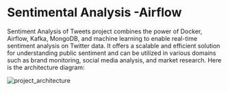 # Sentimental Analysis -Airflow

Sentiment Analysis of Tweets project combines the power of Docker, Airflow, Kafka, MongoDB, and machine learning to enable real-time sentiment analysis on Twitter data. It offers a scalable and efficient solution for understanding public sentiment and can be utilized in various domains such as brand monitoring, social media analysis, and market research.
Here is the architecture diagram: 

![project_architecture](https://github.com/KEVALHARKHANI/Sentimental_Analysis---Airflow-/assets/26762635/573cfd0d-8c6b-4681-98fe-99240f56f11d)

